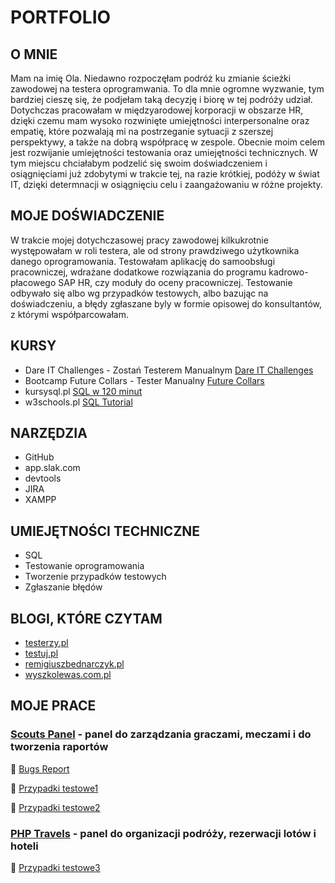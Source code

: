 # PORTFOLIO
## O MNIE
Mam na imię Ola. Niedawno rozpoczęłam podróż ku zmianie ścieżki zawodowej na testera oprogramwania. To dla mnie ogromne wyzwanie, tym bardziej cieszę się, że podjełam taką decyzję i biorę w tej podróży udział. Dotychczas pracowałam w międzyarodowej korporacji w obszarze HR, dzięki czemu mam wysoko rozwinięte umiejętności interpersonalne oraz empatię, które pozwalają mi na postrzeganie sytuacji z szerszej perspektywy, a także na dobrą współpracę w zespole. Obecnie moim celem jest rozwijanie umiejętności testowania oraz umiejętności technicznych. W tym miejscu chciałabym podzelić się swoim doświadczeniem i osiągnięciami już zdobytymi w trakcie tej, na razie krótkiej, podóży w świat IT, dzięki determnacji w osiągnięciu celu i zaangażowaniu w różne projekty.
## MOJE DOŚWIADCZENIE
W trakcie mojej dotychczasowej pracy zawodowej kilkukrotnie występowałam w roli testera, ale od strony prawdziwego użytkownika danego oprogramowania. Testowałam aplikację do samoobsługi pracowniczej, wdrażane dodatkowe rozwiązania do programu kadrowo-płacowego SAP HR, czy moduły do oceny pracowniczej. Testowanie odbywało się albo wg przypadków testowych, albo bazując na doświadczeniu, a błędy zgłaszane byly w formie opisowej do konsultantów, z którymi współparcowałam.
## KURSY
* Dare IT Challenges - Zostań Testerem Manualnym [Dare IT Challenges](https://www.dareit.io/challenges/qa-manual-testing)
* Bootcamp Future Collars - Tester Manualny [Future Collars](https://futurecollars.com/kursy/tester-oprogramowania/)
* kursysql.pl [SQL w 120 minut](https://www.kursysql.pl/szkolenie-sql-w-120-minut/)
* w3schools.pl [SQL Tutorial](https://www.w3schools.com/sql/)
## NARZĘDZIA
* GitHub
* app.slak.com
* devtools
* JIRA
* XAMPP
## UMIEJĘTNOŚCI TECHNICZNE
* SQL
* Testowanie oprogramowania
* Tworzenie przypadków testowych
* Zgłaszanie błędów
## BLOGI, KTÓRE CZYTAM
* [testerzy.pl](www.testerzy.pl)
* [testuj.pl](www.testuj.pl)
* [remigiuszbednarczyk.pl](https://remigiuszbednarczyk.pl/)
* [wyszkolewas.com.pl](https://www.wyszkolewas.com.pl)
## MOJE PRACE

### [Scouts Panel](https://scouts-test.futbolkolektyw.pl/) - panel do zarządzania graczami, meczami i do tworzenia raportów

:pushpin: [Bugs Report](https://docs.google.com/spreadsheets/d/1FCrcYuX5yiskBA4csUdLsOZ9UsNvL-_q/edit#gid=888234621)

:pushpin: [Przypadki testowe1](https://docs.google.com/spreadsheets/d/1cIAuhlxMjpDj9NcTciFC-3x9VIIwJvIA/edit#gid=85183694)

:pushpin: [Przypadki testowe2](https://docs.google.com/spreadsheets/d/1XPW8cd2-LD76ebWnNOZlksli108Bo87w/edit#gid=1388889754)

### [PHP Travels](https://phptravels.net/) - panel do organizacji podróży, rezerwacji lotów i hoteli

:pushpin: [Przypadki testowe3](https://docs.google.com/document/d/1ItJppzjYYx1L2ANMRTsO-OKa-YRQ2seL/edit)
